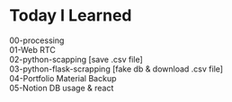 # Today I Learned

00-processing<br>
01-Web RTC<br>
02-python-scapping [save .csv file]<br>
03-python-flask-scrapping [fake db & download .csv file]<br>
04-Portfolio Material Backup<br>
05-Notion DB usage & react<br>